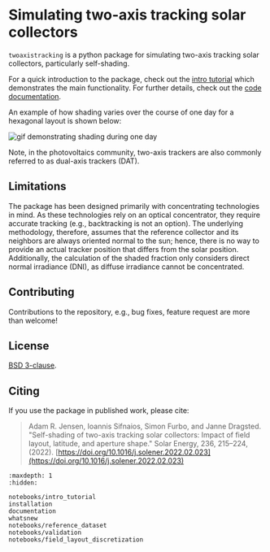 # Simulating two-axis tracking solar collectors

`twoaxistracking` is a python package for simulating two-axis tracking solar collectors, particularly self-shading.

For a quick introduction to the package, check out the [intro tutorial](../notebooks/intro_tutorial) which demonstrates the main functionality. For further details, check out the [code documentation](../documentation).

An example of how shading varies over the course of one day for a hexagonal layout is shown below:

![gif demonstrating shading during one day](/shading_demonstration.gif)

Note, in the photovoltaics community, two-axis trackers are also commonly referred to as dual-axis trackers (DAT).


## Limitations
The package has been designed primarily with concentrating technologies in mind. As these technologies rely on an optical concentrator, they require accurate tracking (e.g., backtracking is not an option).
The underlying methodology, therefore, assumes that the reference collector and its neighbors are always oriented normal to the sun; hence, there is no way to provide an actual tracker position that differs from the solar position.
Additionally, the calculation of the shaded fraction only considers direct normal irradiance (DNI), as diffuse irradiance cannot be concentrated.


## Contributing
Contributions to the repository, e.g., bug fixes, feature request are more than welcome!


## License
[BSD 3-clause](https://github.com/pvlib/twoaxistracking/blob/main/LICENSE).


## Citing
If you use the package in published work, please cite:
> Adam R. Jensen, Ioannis Sifnaios, Simon Furbo, and Janne Dragsted. "Self-shading of two-axis
> tracking solar collectors: Impact of field layout, latitude, and aperture shape." Solar
> Energy, 236, 215–224, (2022). [https://doi.org/10.1016/j.solener.2022.02.023](https://doi.org/10.1016/j.solener.2022.02.023)


```{toctree}
:maxdepth: 1
:hidden:

notebooks/intro_tutorial
installation
documentation
whatsnew
notebooks/reference_dataset
notebooks/validation
notebooks/field_layout_discretization
```
